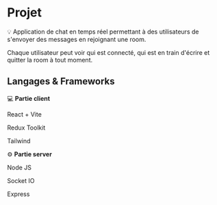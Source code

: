# Projet

<g-emoji class="g-emoji" alias="bulb" fallback-src="https://github.githubassets.com/images/icons/emoji/unicode/1f4a1.png">💡</g-emoji> Application de chat en temps réel permettant à des utilisateurs de s'envoyer des messages en rejoignant une room.

Chaque utilisateur peut voir qui est connecté, qui est en train d'écrire et quitter la room à tout moment.

## Langages & Frameworks

💻 **Partie client**

React + Vite

Redux Toolkit

Tailwind

<g-emoji class="g-emoji" alias="gear" fallback-src="https://github.githubassets.com/images/icons/emoji/unicode/2699.png">⚙️ **Partie server**</g-emoji>

Node JS

Socket IO

Express
